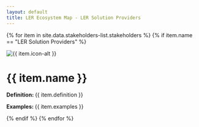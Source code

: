 ```yaml
---
layout: default
title: LER Ecosystem Map - LER Solution Providers
---
```

{% for item in site.data.stakeholders-list.stakeholders %}
{% if item.name == "LER Solution Providers" %}
<div class="row">
<div class="col-sm-2">
<img class="w-100" src="{{ item.icon }}" loading="lazy" alt="{{ item.icon-alt }}"/>
</div>
<div class="col-sm-10">
<h1>{{ item.name }}</h1>
</div>
</div>
<div class="row">
<div class="col">
<p><strong>Definition: </strong>{{ item.definition }}</p>
<p><strong>Examples: </strong>{{ item.examples }}</p>
</div>
</div>
{% endif %}
{% endfor %}